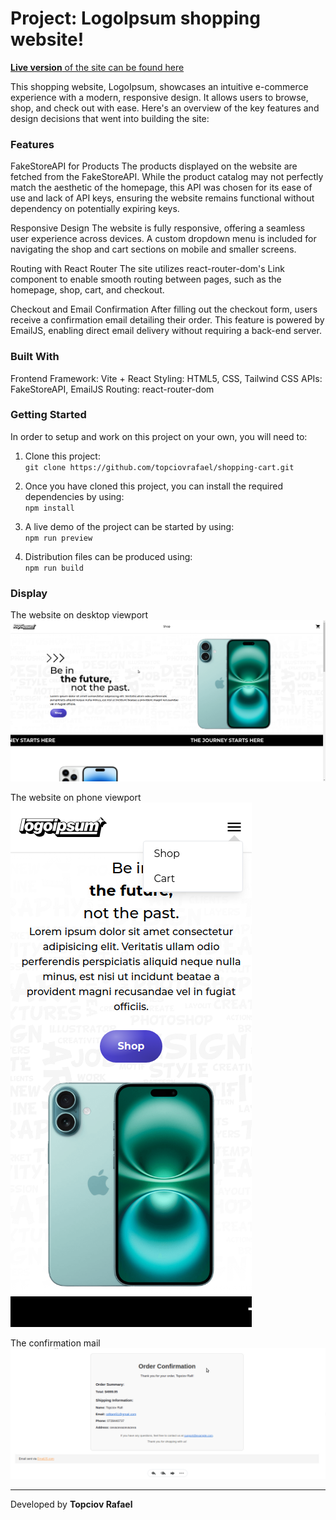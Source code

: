 # Project: LogoIpsum shopping website!

[**Live version** of the site can be found here](https://shopping-cart-topciovrafaels-projects.vercel.app/)

This shopping website, LogoIpsum, showcases an intuitive e-commerce experience with a modern, responsive design. It allows users to browse, shop, and check out with ease. Here's an overview of the key features and design decisions that went into building the site:

### Features
FakeStoreAPI for Products
The products displayed on the website are fetched from the FakeStoreAPI. While the product catalog may not perfectly match the aesthetic of the homepage, this API was chosen for its ease of use and lack of API keys, ensuring the website remains functional without dependency on potentially expiring keys.

Responsive Design
The website is fully responsive, offering a seamless user experience across devices. A custom dropdown menu is included for navigating the shop and cart sections on mobile and smaller screens.

Routing with React Router
The site utilizes react-router-dom's Link component to enable smooth routing between pages, such as the homepage, shop, cart, and checkout.

Checkout and Email Confirmation
After filling out the checkout form, users receive a confirmation email detailing their order. This feature is powered by EmailJS, enabling direct email delivery without requiring a back-end server.

### Built With
Frontend Framework: Vite + React
Styling: HTML5, CSS, Tailwind CSS
APIs: FakeStoreAPI, EmailJS
Routing: react-router-dom

### Getting Started

In order to setup and work on this project on your own, you will need to:

1. Clone this project:  
   `git clone https://github.com/topciovrafael/shopping-cart.git`

2. Once you have cloned this project, you can install the required dependencies by using:  
   `npm install`

3. A live demo of the project can be started by using:  
   `npm run preview`

4. Distribution files can be produced using:  
   `npm run build`

### Display

The website on desktop viewport
![view 1](src/assets/desktop-view.png)

The website on phone viewport
![view 2](src/assets/phone-view.png)

The confirmation mail
![view 2](src/assets/mail-confirmation.png)

---

Developed by **Topciov Rafael**
